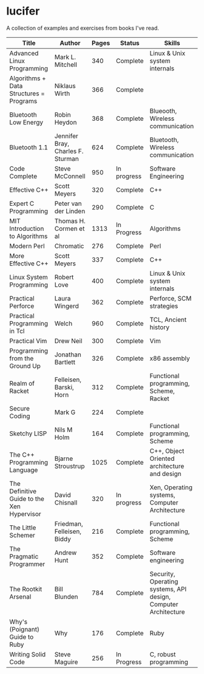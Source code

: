 lucifer
======

A collection of examples and exercises from books I've read.

| Title        | Author           | Pages  | Status | Skills
| ------------- |-------------| -----|--------------|------------|
|  Advanced Linux Programming |  Mark L. Mitchell | 340 | Complete | Linux & Unix system internals |
| Algorithms + Data Structures = Programs | Niklaus Wirth | 366 | Complete | |
| Bluetooth Low Energy | Robin Heydon | 368 | Complete | Blueooth, Wireless communication |
| Bluetooth 1.1 | Jennifer Bray, Charles F. Sturman | 624 | Complete | Bluetooth, Wireless communication |
| Code Complete | Steve McConnell | 950 | In progress | Software Engineering |
|  Effective C++	| Scott Meyers		| 320	| Complete | C++
|  Expert C Programming  | Peter van der Linden | 290 | Complete | C
| MIT Introduction to Algorithms      | Thomas H. Cormen et al      |   1313 | In Progress | Algorithms
| Modern Perl 		| Chromatic	| 276	| Complete	| Perl
| More Effective C++	| Scott Meyers		| 337	| Complete | C++
| Linux System Programming | Robert Love 	| 400	| Complete | Linux & Unix system internals |
| Practical Perforce | Laura Wingerd | 362 | Complete | Perforce, SCM strategies |
| Practical Programming in Tcl | Welch | 960 | Complete | TCL, Ancient history |
| Practical Vim	 | Drew Neil			| 300	| Complete | Vim
| Programming from the Ground Up | Jonathan Bartlett      |   326 | Complete | x86 assembly
| Realm of Racket |  Felleisen, Barski, Horn | 312 | Complete | Functional programming, Scheme, Racket |
| Secure Coding |  Mark G | 224 | Complete | |
| Sketchy LISP	| Nils M Holm | 164 | Complete | Functional programming, Scheme |
| The C++ Programming Language | Bjarne Stroustrup |  1025 | Complete | C++, Object Oriented architecture and design 
| The Definitive Guide to the Xen Hypervisor | David Chisnall | 320 | In progress | Xen, Operating systems, Computer Architecture | 
| The Little Schemer | Friedman, Felleisen, Biddy | 216 | Complete | Functional programming, Scheme |
| The Pragmatic Programmer | Andrew Hunt | 352 | Complete | Software engineering |
| The Rootkit Arsenal | Bill Blunden | 784 | Complete | Security, Operating systems, API design, Computer Architecture |
| Why's (Poignant) Guide to Ruby | Why | 176 | Complete | Ruby |
| Writing Solid Code | Steve Maguire | 256 | In Progress | C, robust programming |
